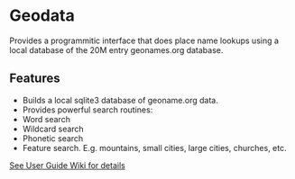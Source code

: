 # Geodata 
Provides a programmitic interface that does place name lookups using a local database of the 20M entry geonames.org database.   

<a name="features"></a>
## Features  
* Builds a local sqlite3 database of geoname.org data.   
* Provides powerful search routines:   
* Word search   
* Wildcard search   
* Phonetic search   
* Feature search.  E.g. mountains, small cities, large cities, churches, etc. 
   
[See User Guide Wiki for details](https://github.com/corb555/Geodata/wiki)
